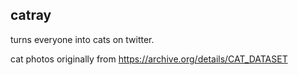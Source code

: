 catray
-----
turns everyone into cats on twitter.

cat photos originally from https://archive.org/details/CAT_DATASET
